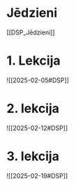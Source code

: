 
# Jēdzieni

[[DSP_Jēdzieni]]

# 1. Lekcija
![[2025-02-05#DSP]]

# 2. lekcija
![[2025-02-12#DSP]]

# 3. lekcija
![[2025-02-19#DSP]]
